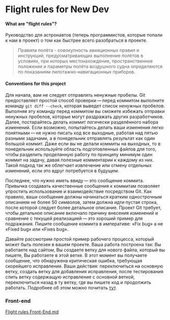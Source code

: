 # Flight rules for New Dev

#### What are "flight rules"?

Руководство для астронавтов (теперь программистов, которые попали к нам в проект) о том как быстрее всего разобраться в проекте.

> Правила полёта - совокупность авиационных правил и инструкций, предусматривающих выполнение полётов в условиях, при которых местонахождение, пространственное положение и параметры полёта воздушного судна определяются по показаниям пилотажно-навигационных приборов.

#### Conventions for this project
Для начала, вам не следует отправлять ненужные пробелы. Git предоставляет простой способ проверки — перед коммитом выполните команду ``git diff --check``, которая выведет список ненужных пробелов. Выполняя эту команду перед коммитом вы сможете избежать отправки ненужных пробелов, которые могут раздражать других разработчиков. Далее, постарайтесь делать коммит логически разделённого набора изменений. Если возможно, попытайтесь делать ваши изменения легко понятными — не нужно писать код все выходные, работая над пятью разными задачами, а в понедельник отправлять результат как один большой коммит. Даже если вы не делали коммиты на выходных, то в понедельник используйте область подготовленных файлов для того, чтобы разделить проделанную работу по принципу минимум один коммит на задачу, давая полезные комментарии к каждому из них. Такой подход так же облегчает извлечение или отмену отдельных изменений, если это вдруг потребуется в будущем.

Последнее, что нужно иметь ввиду — это сообщение коммита. Привычка создавать качественные сообщения к коммитам позволяет упростить использование и взаимодействие посредством Git. Как правило, ваши сообщения должны начинаться кратким однострочным описанием не более 50 символов, затем должна идти пустая строка, после которой следует более детальное описание. Проект Git требует, чтобы детальное описание включало причину внесения изменений и сравнение с текущей реализацией — это хороший пример для подражания. Пишите сообщение коммита в императиве: «Fix bug» а не «Fixed bug» или «Fixes bug». 

Давайте рассмотрим простой пример рабочего процесса, который может быть полезен в вашем проекте. Ваша работа построена так: Вы работаете над сайтом, Вы создаете ветку для нового файла, который вы пишете, Вы работаете в этой ветке. В этот момент вы получаете сообщение, что обнаружена критическая ошибка, требующая скорейшего исправления. Ваши действия: переключиться на основную ветку, создать ветку для добавления исправления, после тестирования слить ветку содержащую исправление с основной веткой, переключиться назад в ту ветку, где вы пишете код и продолжить работать. Подробнее об этом можно почитать [тут](https://git-scm.com/book/ru/v2/%D0%92%D0%B5%D1%82%D0%B2%D0%BB%D0%B5%D0%BD%D0%B8%D0%B5-%D0%B2-Git-%D0%9E%D1%81%D0%BD%D0%BE%D0%B2%D1%8B-%D0%B2%D0%B5%D1%82%D0%B2%D0%BB%D0%B5%D0%BD%D0%B8%D1%8F-%D0%B8-%D1%81%D0%BB%D0%B8%D1%8F%D0%BD%D0%B8%D1%8F).

### Front-end
[Flight rules Front-End.md](Front-End.md)
